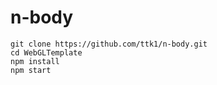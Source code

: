 # n-body

```
git clone https://github.com/ttk1/n-body.git
cd WebGLTemplate
npm install
npm start
```